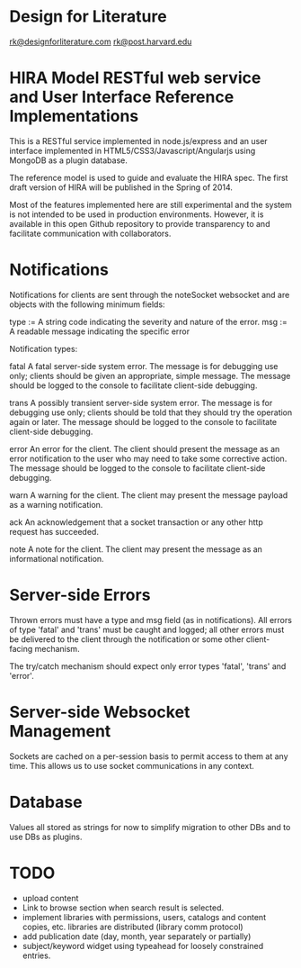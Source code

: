 Design for Literature
=====================

rk@designforliterature.com
rk@post.harvard.edu


HIRA Model RESTful web service and User Interface Reference Implementations
===========================================================================

This is a RESTful service implemented in node.js/express and an user interface
implemented in HTML5/CSS3/Javascript/Angularjs using MongoDB as a plugin database.

The reference model is used to guide and evaluate the HIRA spec. The first
draft version of HIRA will be published in the Spring of 2014.

Most of the features implemented here are still experimental and the system
is not intended to be used in production environments. However, it is available in this open
Github repository to provide transparency to and facilitate
communication with collaborators.

Notifications
=============

Notifications for clients are sent through the noteSocket websocket
and are objects with the following minimum fields:

 type := A string code indicating the severity and nature of the error.
 msg := A readable message indicating the specific error


Notification types:

fatal       A fatal server-side system error. The message is for debugging use only; clients
            should be given an appropriate, simple message. The message should be logged
            to the console to facilitate client-side debugging.

trans       A possibly transient server-side system error. The message is for debugging use only; clients
            should be told that they should try the operation again or later. The message should be logged
            to the console to facilitate client-side debugging.

error       An error for the client. The client should present the message as an error notification
            to the user who may need to take some corrective action. The message should be logged
            to the console to facilitate client-side debugging.

warn        A warning for the client. The client may present the message payload
            as a warning notification.

ack         An acknowledgement that a socket transaction or any other http request has succeeded.

note        A note for the client. The client may present the message as an
            informational notification.

Server-side Errors
==================

Thrown errors must have a type and msg field (as in notifications).
All errors of type 'fatal' and 'trans' must be caught and logged; all
other errors must be delivered to the client through the notification
or some other client-facing mechanism.

The try/catch mechanism should expect only error types 'fatal', 'trans' and 'error'.

Server-side Websocket Management
================================

Sockets are cached on a per-session basis to permit access
to them at any time. This allows us to use socket communications in any context.

Database
========

Values all stored as strings for now to simplify migration to other DBs
and to use DBs as plugins.

TODO
====
- upload content
- Link to browse section when search result is selected.
- implement libraries with permissions, users, catalogs and content copies, etc.
  libraries are distributed (library comm protocol)
- add publication date (day, month, year separately or partially)
- subject/keyword widget using typeahead for loosely constrained entries.
